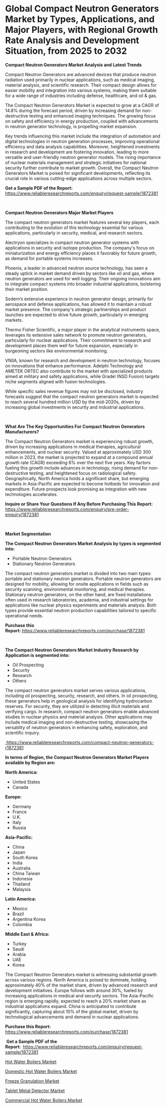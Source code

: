<p><h1>Global Compact Neutron Generators Market by Types, Applications, and Major Players, with Regional Growth Rate Analysis and Development Situation, from 2025 to 2032</h1></p><p><strong>Compact Neutron Generators Market Analysis and Latest Trends</strong></p>
<p><p>Compact Neutron Generators are advanced devices that produce neutron radiation used primarily in nuclear applications, such as medical imaging, material analysis, and scientific research. Their compact design allows for easier mobility and integration into various systems, making them suitable for a wide range of industries including defense, healthcare, and oil & gas.</p><p>The Compact Neutron Generators Market is expected to grow at a CAGR of 14.8% during the forecast period, driven by increasing demand for non-destructive testing and enhanced imaging techniques. The growing focus on safety and efficiency in energy production, coupled with advancements in neutron generator technology, is propelling market expansion. </p><p>Key trends influencing this market include the integration of automation and digital technologies in neutron generation processes, improving operational efficiency and data analysis capabilities. Moreover, heightened investments in research and development are fostering innovation, leading to more versatile and user-friendly neutron generator models. The rising importance of nuclear materials management and strategic initiatives for national security further contribute to market growth. Overall, the Compact Neutron Generators Market is poised for significant developments, reflecting its crucial role in various cutting-edge applications across multiple sectors.</p></p>
<p><strong>Get a Sample PDF of the Report:&nbsp;</strong> <a href="https://www.reliableresearchreports.com/enquiry/request-sample/1872381?utm_campaign=11&utm_medium=2&utm_source=Github&utm_content=ia&utm_term=16022025&utm_id=compact-neutron-generators">https://www.reliableresearchreports.com/enquiry/request-sample/1872381</a></p>
<p>&nbsp;</p>
<p><strong>Compact Neutron Generators Major Market Players</strong></p>
<p><p>The compact neutron generators market features several key players, each contributing to the evolution of this technology essential for various applications, particularly in security, medical, and research sectors. </p><p>Alectryon specializes in compact neutron generator systems with applications in security and isotope production. The company's focus on miniaturization and energy efficiency places it favorably for future growth, as demand for portable systems increases.</p><p>Phoenix, a leader in advanced neutron source technology, has seen a steady uptick in market demand driven by sectors like oil and gas, where neutron generators are used for well logging. Their ongoing innovations aim to integrate compact systems into broader industrial applications, bolstering their market position.</p><p>Sodern’s extensive experience in neutron generator design, primarily for aerospace and defense applications, has allowed it to maintain a robust market presence. The company's strategic partnerships and product launches are expected to drive future growth, particularly in emerging markets.</p><p>Thermo Fisher Scientific, a major player in the analytical instruments space, leverages its extensive sales network to promote neutron generators, particularly for nuclear applications. Their commitment to research and development places them well for future expansion, especially in burgeoning sectors like environmental monitoring.</p><p>VNIIA, known for research and development in neutron technology, focuses on innovations that enhance performance. Adelphi Technology and AMETEK ORTEC also contribute to the market with specialized products aimed at military and safety applications, while Gradel (NSD Fusion) targets niche segments aligned with fusion technologies.</p><p>While specific sales revenue figures may not be disclosed, industry forecasts suggest that the compact neutron generators market is expected to reach several hundred million USD by the mid-2020s, driven by increasing global investments in security and industrial applications.</p></p>
<p>&nbsp;</p>
<p><strong>What Are The Key Opportunities For Compact Neutron Generators Manufacturers?</strong></p>
<p><p>The Compact Neutron Generators market is experiencing robust growth, driven by increasing applications in medical therapies, agricultural enhancements, and nuclear security. Valued at approximately USD 300 million in 2023, the market is projected to expand at a compound annual growth rate (CAGR) exceeding 6% over the next five years. Key factors fueling this growth include advances in technology, rising demand for non-destructive testing, and heightened focus on radiological safety. Geographically, North America holds a significant share, but emerging markets in Asia-Pacific are expected to become hotbeds for innovation and expenditure. Future prospects look promising as integration with new technologies accelerates.</p></p>
<p><strong>Inquire or Share Your Questions If Any Before Purchasing This Report:</strong> <a href="https://www.reliableresearchreports.com/enquiry/pre-order-enquiry/1872381?utm_campaign=11&utm_medium=2&utm_source=Github&utm_content=ia&utm_term=16022025&utm_id=compact-neutron-generators">https://www.reliableresearchreports.com/enquiry/pre-order-enquiry/1872381</a></p>
<p>&nbsp;</p>
<p><strong>Market Segmentation</strong></p>
<p><strong>The Compact Neutron Generators Market Analysis by types is segmented into:</strong></p>
<p><ul><li>Portable Neutron Generators</li><li>Stationary Neutron Generators</li></ul></p>
<p><p>The compact neutron generators market is divided into two main types: portable and stationary neutron generators. Portable neutron generators are designed for mobility, allowing for onsite applications in fields such as security scanning, environmental monitoring, and medical therapies. Stationary neutron generators, on the other hand, are fixed installations often used in research laboratories, academia, and industrial settings for applications like nuclear physics experiments and materials analysis. Both types provide essential neutron production capabilities tailored to specific operational needs.</p></p>
<p><strong>Purchase this Report:&nbsp;</strong><a href="https://www.reliableresearchreports.com/purchase/1872381?utm_campaign=11&utm_medium=2&utm_source=Github&utm_content=ia&utm_term=16022025&utm_id=compact-neutron-generators">https://www.reliableresearchreports.com/purchase/1872381</a></p>
<p>&nbsp;</p>
<p><strong>The Compact Neutron Generators Market Industry Research by Application is segmented into:</strong></p>
<p><ul><li>Oil Prospecting</li><li>Security</li><li>Research</li><li>Others</li></ul></p>
<p><p>The compact neutron generators market serves various applications, including oil prospecting, security, research, and others. In oil prospecting, these generators help in geological analysis for identifying hydrocarbon reserves. For security, they are utilized in detecting illicit materials and verifying cargo. In research, compact neutron generators enable advanced studies in nuclear physics and material analysis. Other applications may include medical imaging and non-destructive testing, showcasing the versatility of neutron generators in enhancing safety, exploration, and scientific inquiry.</p></p>
<p><a href="https://www.reliableresearchreports.com/compact-neutron-generators-r1872381?utm_campaign=11&utm_medium=2&utm_source=Github&utm_content=ia&utm_term=16022025&utm_id=compact-neutron-generators">&nbsp;https://www.reliableresearchreports.com/compact-neutron-generators-r1872381</a></p>
<p><strong>In terms of Region, the Compact Neutron Generators Market Players available by Region are:</strong></p>
<p>
    <p> <strong> North America: </strong>
        <ul>
            <li>United States</li>
            <li>Canada</li>
        </ul>
        </p> 
    <p> <strong> Europe: </strong>
        <ul>
            <li>Germany</li>
            <li>France</li>
            <li>U.K.</li>
            <li>Italy</li>
            <li>Russia</li>
        </ul>
        </p> 
    <p> <strong> Asia-Pacific: </strong>
        <ul>
            <li>China</li>
            <li>Japan</li>
            <li>South Korea</li>
            <li>India</li>
            <li>Australia</li>
            <li>China Taiwan</li>
            <li>Indonesia</li>
            <li>Thailand</li>
            <li>Malaysia</li>
        </ul>
        </p> 
    <p> <strong> Latin America: </strong>
        <ul>
            <li>Mexico</li>
            <li>Brazil</li>
            <li>Argentina Korea</li>
            <li>Colombia</li>
        </ul>
        </p> 
    <p> <strong> Middle East & Africa: </strong>
        <ul>
            <li>Turkey</li>
            <li>Saudi</li>
            <li>Arabia</li>
            <li>UAE</li>
            <li>Korea</li>
        </ul>
    </p>
    </p>
<p><p>The Compact Neutron Generators market is witnessing substantial growth across various regions. North America is poised to dominate, holding approximately 40% of the market share, driven by advanced research and development initiatives. Europe follows with around 30%, fueled by increasing applications in medical and security sectors. The Asia-Pacific region is emerging rapidly, expected to reach a 20% market share as industrial applications expand. China is anticipated to contribute significantly, capturing about 10% of the global market, driven by technological advancements and demand in nuclear applications.</p></p>
<p><strong>Purchase this Report: </strong><a href="https://www.reliableresearchreports.com/purchase/1872381?utm_campaign=11&utm_medium=2&utm_source=Github&utm_content=ia&utm_term=16022025&utm_id=compact-neutron-generators">https://www.reliableresearchreports.com/purchase/1872381</a></p>
<p>&nbsp;<strong>Get a Sample PDF of the Report:&nbsp;&nbsp;</strong><a href="https://www.reliableresearchreports.com/enquiry/request-sample/1872381?utm_campaign=11&utm_medium=2&utm_source=Github&utm_content=ia&utm_term=16022025&utm_id=compact-neutron-generators">https://www.reliableresearchreports.com/enquiry/request-sample/1872381</a></p>
<p><strong></strong></p>
<p><p><a href="https://github.com/aidelndasse/Market-Research-Report-List-1/blob/main/hot-water-boilers-market.md?utm_campaign=11&utm_medium=2&utm_source=Github&utm_content=ia&utm_term=16022025&utm_id=compact-neutron-generators">Hot Water Boilers Market</a></p><p><a href="https://github.com/ivvrgibi/Market-Research-Report-List-1/blob/main/domestic-hot-water-boilers-market.md?utm_campaign=11&utm_medium=2&utm_source=Github&utm_content=ia&utm_term=16022025&utm_id=compact-neutron-generators">Domestic Hot Water Boilers Market</a></p><p><a href="https://github.com/tszkintruca/Market-Research-Report-List-1/blob/main/freeze-granulation-market.md?utm_campaign=11&utm_medium=2&utm_source=Github&utm_content=ia&utm_term=16022025&utm_id=compact-neutron-generators">Freeze Granulation Market</a></p><p><a href="https://github.com/abuugjetaj/Market-Research-Report-List-1/blob/main/tablet-metal-detector-market.md?utm_campaign=11&utm_medium=2&utm_source=Github&utm_content=ia&utm_term=16022025&utm_id=compact-neutron-generators">Tablet Metal Detector Market</a></p><p><a href="https://github.com/amoakuolaopa/Market-Research-Report-List-1/blob/main/commercial-hot-water-boilers-market.md?utm_campaign=11&utm_medium=2&utm_source=Github&utm_content=ia&utm_term=16022025&utm_id=compact-neutron-generators">Commercial Hot Water Boilers Market</a></p></p>